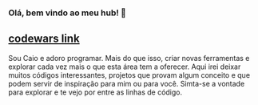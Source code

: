 ### Olá, bem vindo ao meu hub! 👋
## [codewars link](https://www.codewars.com/users/ocai0/badges/small)
Sou Caio e adoro programar. Mais do que isso, criar novas ferramentas e explorar cada vez mais o que esta área tem a oferecer.
Aqui irei deixar muitos códigos interessantes, projetos que provam algum conceito e que podem servir de inspiração para mim ou para você.
Simta-se a vontade para explorar e te vejo por entre as linhas de código.


